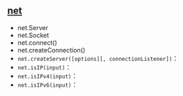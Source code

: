 ## [net](http://nodejs.cn/api/net.html)

+ net.Server
+ net.Socket
+ net.connect()
+ net.createConnection()
+ `net.createServer([options][, connectionListener])`：
+ `net.isIP(input)`：
+ `net.isIPv4(input)`：
+ `net.isIPv6(input)`：
